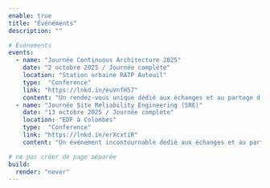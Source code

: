 ```yaml
---
enable: true
title: "Événements"
description: ""

# Événements
events:
  - name: "Journée Continuous Architecture 2025"
    date: "2 octobre 2025 / Journée complète"
    location: "Station urbaine RATP Auteuil"
    type:  "Conference"
    link: "https://lnkd.in/euVnfH57"
    content: "Un rendez-vous unique dédié aux échanges et au partage d’expériences autour de l’architecture. Cette édition mettra en lumière la contribution de l’architecture à la performance des organisations, les leviers de réussite de la *business architecture*, ainsi que la place de Continuous Architecture dans les tendances actuelles. Elle abordera également les obstacles et difficultés rencontrés par les architectes, l’impact de l’IA générative et de l’approche agentique sur le métier, et l’adoption progressive d’une véritable culture Continuous Architecture."
  - name: "Journée Site Reliability Engineering (SRE)"
    date: "13 octobre 2025 / Journée complète"
    location: "EDF à Colombes"
    type:  "Conference"
    link: "https://lnkd.in/erXcxtiR"
    content: "Un événement incontournable dédié aux échanges et au partage d’expériences autour du SRE. Cette édition mettra en lumière la manière dont cette discipline contribue à la performance et à la résilience des organisations, les leviers de réussite déjà éprouvés par les pionniers du domaine, ainsi que les perspectives d’évolution portées par les leaders du secteur. Elle abordera également les pratiques concrètes permettant de tirer parti du budget d’erreur, l’impact de l’architecture sur la fiabilité des systèmes, les modèles d’organisation des équipes SRE, et les visions stratégiques qui façonnent l’avenir de la discipline. Enfin, de grands noms tels qu’EDF, Michelin, Décathlon, France Travail, Google, Groupama et bien d’autres viendront partager leurs retours d’expérience et illustrer la manière dont le SRE s’intègre durablement dans la culture des entreprises."

# ne pas créer de page séparée
build:
  render: "never"
---
```

